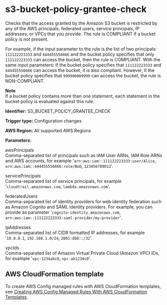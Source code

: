 # s3\-bucket\-policy\-grantee\-check<a name="s3-bucket-policy-grantee-check"></a>

Checks that the access granted by the Amazon S3 bucket is restricted by any of the AWS principals, federated users, service principals, IP addresses, or VPCs that you provide\. The rule is COMPLIANT if a bucket policy is not present\.

For example, if the input parameter to the rule is the list of two principals: `111122223333` and `444455556666` and the bucket policy specifies that only `111122223333` can access the bucket, then the rule is COMPLIANT\. With the same input parameters: If the bucket policy specifies that `111122223333` and `444455556666` can access the bucket, it is also compliant\. However, if the bucket policy specifies that `999900009999` can access the bucket, the rule is NON\-COMPLIANT\. 

**Note**  
If a bucket policy contains more than one statement, each statement in the bucket policy is evaluated against this rule\.

**Identifier:** S3\_BUCKET\_POLICY\_GRANTEE\_CHECK

**Trigger type:** Configuration changes

**AWS Region:** All supported AWS Regions

**Parameters:**

 awsPrincipals  
Comma\-separated list of principals such as IAM User ARNs, IAM Role ARNs and AWS accounts, for example '`arn:aws:iam::111122223333:user/Alice`, `arn:aws:iam::444455556666:role/Bob`, `123456789012`'\.

 servicePrincipals  
 Comma\-separated list of service principals, for example '`cloudtrail.amazonaws.com`, `lambda.amazonaws.com`'\.

 federatedUsers  
 Comma\-separated list of identity providers for web identity federation such as Amazon Cognito and SAML identity providers\. For example, you can provide as parameter '`cognito-identity.amazonaws.com`, `arn:aws:iam::111122223333:saml-provider/my-provider`'\.

 ipAddresses   
 Comma\-separated list of CIDR formatted IP addresses, for example '`10.0.0.1`, `192.168.1.0/24`, `2001:db8::/32`'\.

 vpcIds  
 Comma\-separated list of Amazon Virtual Private Cloud \(Amazon VPC\) IDs, for example '`vpc-1234abc0`, `vpc-ab1234c0`’\.

## AWS CloudFormation template<a name="w24aac11c29c17d295c19"></a>

To create AWS Config managed rules with AWS CloudFormation templates, see [Creating AWS Config Managed Rules With AWS CloudFormation Templates](aws-config-managed-rules-cloudformation-templates.md)\.